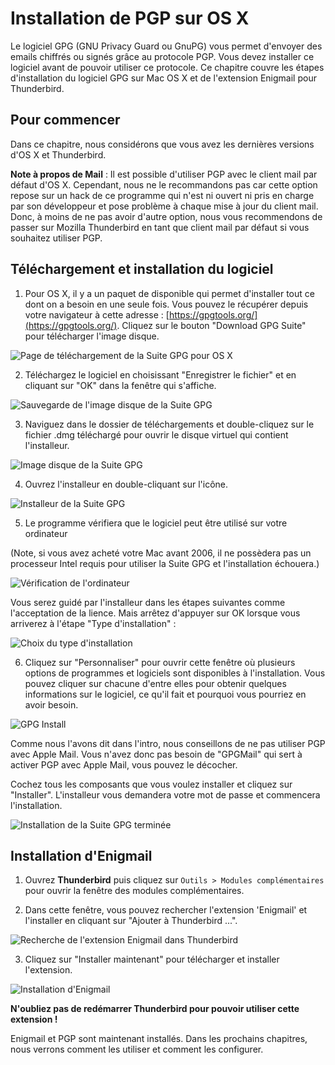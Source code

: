 Installation de PGP sur OS X
============================

Le logiciel GPG (GNU Privacy Guard ou GnuPG) vous permet d'envoyer des emails chiffrés ou signés grâce au protocole PGP. Vous devez installer ce logiciel avant de pouvoir utiliser ce protocole. Ce chapitre couvre les étapes d'installation du logiciel GPG sur Mac OS X et de l'extension Enigmail pour Thunderbird.

Pour commencer
--------------

Dans ce chapitre, nous considérons que vous avez les dernières versions d'OS X et Thunderbird.

 **Note à propos de Mail** : Il est possible d'utiliser PGP avec le client mail par défaut d'OS X. Cependant, nous ne le recommandons pas car cette option repose sur un hack de ce programme qui n'est ni ouvert ni pris en charge par son développeur et pose problème à chaque mise à jour du client mail. Donc, à moins de ne pas avoir d'autre option, nous vous recommendons de passer sur Mozilla Thunderbird en tant que client mail par défaut si vous souhaitez utiliser PGP.

Téléchargement et installation du logiciel
------------------------------------------

 1. Pour OS X, il y a un paquet de disponible qui permet d'installer tout ce dont on a besoin en une seule fois. Vous pouvez le récupérer depuis votre navigateur à cette adresse : [https://gpgtools.org/](https://gpgtools.org/). Cliquez sur le bouton "Download GPG Suite" pour télécharger l'image disque.

![Page de téléchargement de la Suite GPG pour OS X](gpg_mac_inst_1.jpg)

 2. Téléchargez le logiciel en choisissant "Enregistrer le fichier" et en cliquant sur "OK" dans la fenêtre qui s'affiche.

 ![Sauvegarde de l'image disque de la Suite GPG](gpg_mac_inst_2.jpg)

 3. Naviguez dans le dossier de téléchargements et double-cliquez sur le fichier .dmg téléchargé pour ouvrir le disque virtuel qui contient l'installeur.

 ![Image disque de la Suite GPG](gpg_mac_inst_3.jpg)

 4. Ouvrez l'installeur en double-cliquant sur l'icône.

 ![Installeur de la Suite GPG](gpg_mac_inst_4.jpg)

 5. Le programme vérifiera que le logiciel peut être utilisé sur votre ordinateur

 (Note, si vous avez acheté votre Mac avant 2006, il ne possèdera pas un processeur Intel requis pour utiliser la Suite GPG et l'installation échouera.)

 ![Vérification de l'ordinateur](gpg_mac_inst_5.jpg)

 Vous serez guidé par l'installeur dans les étapes suivantes comme l'acceptation de la lience. Mais arrêtez d'appuyer sur OK lorsque vous arriverez à l'étape "Type d'installation" :

 ![Choix du type d'installation](gpg_mac_inst_6.jpg)

 6. Cliquez sur "Personnaliser" pour ouvrir cette fenêtre où plusieurs options de programmes et logiciels sont disponibles à l'installation. Vous pouvez cliquer sur chacune d'entre elles pour obtenir quelques informations sur le logiciel, ce qu'il fait et pourquoi vous pourriez en avoir besoin.

 ![GPG Install](gpg_mac_inst_7.jpg)

Comme nous l'avons dit dans l'intro, nous conseillons de ne pas utiliser PGP avec Apple Mail. Vous n'avez donc pas besoin de "GPGMail" qui sert à activer PGP avec Apple Mail, vous pouvez le décocher.

Cochez tous les composants que vous voulez installer et cliquez sur "Installer". L'installeur vous demandera votre mot de passe et commencera l'installation.

![Installation de la Suite GPG terminée](gpg_mac_inst_8.jpg)

Installation d'Enigmail
-----------------------

 1. Ouvrez **Thunderbird** puis cliquez sur `Outils > Modules complémentaires` pour ouvrir la fenêtre des modules complémentaires.

 2. Dans cette fenêtre, vous pouvez rechercher l'extension 'Enigmail' et l'installer en cliquant sur "Ajouter à Thunderbird ...".

 ![Recherche de l'extension Enigmail dans Thunderbird](enigmail_mac_inst_1.jpg)

 3. Cliquez sur "Installer maintenant" pour télécharger et installer l'extension.

 ![Installation d'Enigmail](enigmail_mac_inst_2.jpg)

**N'oubliez pas de redémarrer Thunderbird pour pouvoir utiliser cette extension !**

Enigmail et PGP sont maintenant installés. Dans les prochains chapitres, nous verrons comment les utiliser et comment les configurer.

